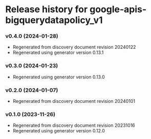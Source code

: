 # Release history for google-apis-bigquerydatapolicy_v1

### v0.4.0 (2024-01-28)

* Regenerated from discovery document revision 20240122
* Regenerated using generator version 0.13.1

### v0.3.0 (2024-01-23)

* Regenerated using generator version 0.13.0

### v0.2.0 (2024-01-07)

* Regenerated from discovery document revision 20240101

### v0.1.0 (2023-11-26)

* Regenerated from discovery document revision 20231016
* Regenerated using generator version 0.12.0

